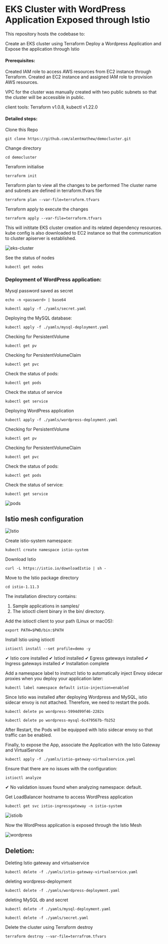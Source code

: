 # EKS Cluster with WordPress Application Exposed through Istio

This repository hosts the codebase to: 

Create an EKS cluster using Terraform
Deploy a Wordpress Application and Expose the application through Istio


#### Prerequisites: 

Created IAM role to access AWS resources from EC2 instance through  Terraform.
Created an EC2 instance and assigned IAM role to provision AWS resources.

VPC for the cluster was manually created with two public subnets so that the cluster will be accessible in public. 

client tools: Terraform v1.0.8, kubectl v1.22.0

#### Detailed steps:

Clone this Repo
```
git clone https://github.com/alentmathew/democluster.git 
```
Change directory
```
cd democluster
```

Terraform initialise
```
terraform init 
```

Terraform plan to view all the changes to be performed
The cluster name and subnets are defined in terraform.tfvars file
```
terraform plan --var-file=terraform.tfvars
```

Terraform apply to execute the changes
```
terraform apply --var-file=terraform.tfvars
```
This will inititate EKS cluster creation and its related dependency resources. kube config is also downloaded to EC2 instance so that the communication to cluster apiserver is established.


![eks-cluster](https://github.com/alentmathew/democluster/blob/main/images/ekscluster.PNG)



See the status of nodes
```
kubectl get nodes
```

### Deployment of WordPress application:

Mysql password saved as secret

```
echo -n <password> | base64
```
```
kubectl apply -f ./yamls/secret.yaml
```

Deploying the MySQL database:
```
kubectl apply -f ./yamls/mysql-deployment.yaml
```

Checking for PersistentVolume
```
kubectl get pv
```

Checking for PersistentVolumeClaim
```
kubectl get pvc
```

Check the status of pods:
```
kubectl get pods
```

Check the status of service
```
kubectl get service
```

Deploying WordPress application
```
kubectl apply -f ./yamls/wordpress-deployment.yaml
```

Checking for PersistentVolume
```
kubectl get pv
```

Checking for PersistentVolumeClaim
```
kubectl get pvc
```
Check the status of pods:
```
kubectl get pods
```

Check the status of service:
```
kubectl get service
```
![pods](https://github.com/alentmathew/democluster/blob/main/images/podnoddeploy.PNG)


## Istio mesh configuration

![Istio](https://istio.io/latest/docs/ops/deployment/architecture/arch.svg)


Create istio-system namespace:

```
kubectl create namespace istio-system
```


Download Istio 
```
curl -L https://istio.io/downloadIstio | sh -
```

Move to the Istio package directory
```
cd istio-1.11.3
```

The installation directory contains:
1. Sample applications in samples/
2. The istioctl client binary in the bin/ directory.

Add the istioctl client to your path (Linux or macOS):
```
export PATH=$PWD/bin:$PATH
```

Install Istio using istioctl
```
istioctl install --set profile=demo -y
```
✔ Istio core installed
✔ Istiod installed
✔ Egress gateways installed
✔ Ingress gateways installed
✔ Installation complete

Add a namespace label to instruct Istio to automatically inject Envoy sidecar proxies when you deploy your application later:
```
kubectl label namespace default istio-injection=enabled
```

Since Istio was installed after deploying Wordpress and MySQL, istio sidecar envoy is not attached. Therefore, we need to restart the pods.
```
kubectl delete po wordpress-5994d99f46-2282s
```
```
kubectl delete po wordpress-mysql-6c479567b-fb252
```

After Restart, the Pods will be equipped with Istio sidecar envoy so that traffic can be enabled.

Finally, to expose the App, associate the Application  with the Istio Gateway and VirtualService
```
kubectl apply -f ./yamls/istio-gateway-virtualservice.yaml
```

Ensure that there are no issues with the configuration:
```
istioctl analyze
```
✔ No validation issues found when analyzing namespace: default.


Get LoadBalancer hostname to access WordPress application 
```
kubectl get svc istio-ingressgateway -n istio-system
```

![istiolb](https://github.com/alentmathew/democluster/blob/main/images/istiolb.PNG)


Now the WordPress application is exposed through the Istio Mesh

![wordpress](https://github.com/alentmathew/democluster/blob/main/images/wp.PNG)


## Deletion:

Deleting Istio gateway and virtualservice
```
kubectl delete -f ./yamls/istio-gateway-virtualservice.yaml
```

deleting wordpress-deployment
```
kubectl delete -f ./yamls/wordpress-deployment.yaml
```

deleting MySQL db and secret

```
kubectl delete -f ./yamls/mysql-deployment.yaml
```
```
kubectl delete -f ./yamls/secret.yaml
```

Delete the cluster using Terraform destroy
```
terraform destroy --var-file=terrafrom.tfvars
```

